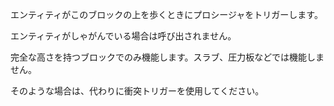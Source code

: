 エンティティがこのブロックの上を歩くときにプロシージャをトリガーします。

エンティティがしゃがんでいる場合は呼び出されません。

完全な高さを持つブロックでのみ機能します。スラブ、圧力板などでは機能しません。

そのような場合は、代わりに衝突トリガーを使用してください。